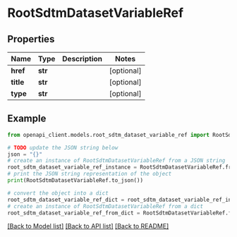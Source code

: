 # RootSdtmDatasetVariableRef


## Properties

Name | Type | Description | Notes
------------ | ------------- | ------------- | -------------
**href** | **str** |  | [optional] 
**title** | **str** |  | [optional] 
**type** | **str** |  | [optional] 

## Example

```python
from openapi_client.models.root_sdtm_dataset_variable_ref import RootSdtmDatasetVariableRef

# TODO update the JSON string below
json = "{}"
# create an instance of RootSdtmDatasetVariableRef from a JSON string
root_sdtm_dataset_variable_ref_instance = RootSdtmDatasetVariableRef.from_json(json)
# print the JSON string representation of the object
print(RootSdtmDatasetVariableRef.to_json())

# convert the object into a dict
root_sdtm_dataset_variable_ref_dict = root_sdtm_dataset_variable_ref_instance.to_dict()
# create an instance of RootSdtmDatasetVariableRef from a dict
root_sdtm_dataset_variable_ref_from_dict = RootSdtmDatasetVariableRef.from_dict(root_sdtm_dataset_variable_ref_dict)
```
[[Back to Model list]](../README.md#documentation-for-models) [[Back to API list]](../README.md#documentation-for-api-endpoints) [[Back to README]](../README.md)


